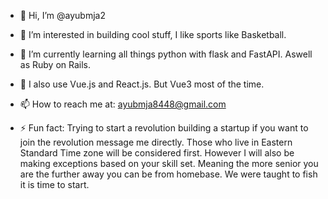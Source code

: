 - 👋 Hi, I’m @ayubmja2
- 👀 I’m interested in building cool stuff, I like sports like Basketball. 
- 🌱 I’m currently learning all things python with flask and FastAPI. Aswell as Ruby on Rails.
- 🌱 I also use Vue.js and React.js. But Vue3 most of the time.
- 📫 How to reach me at: ayubmja8448@gmail.com

- ⚡ Fun fact: Trying to start a revolution building a startup if you want to join the revolution message me directly. Those who live in Eastern Standard Time zone will be considered first. However I will also be making exceptions based on your skill set. Meaning the more senior you are the further away you can be from homebase. We were taught to fish it is time to start.

<!---
ayubmja2/ayubmja2 is a ✨ special ✨ repository because its `README.md` (this file) appears on your GitHub profile.
You can click the Preview link to take a look at your changes.
--->
